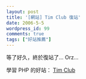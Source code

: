 ```yaml
---
layout: post
title: '[網站] Tim Club 復站'
date: 2006-5-5
wordpress_id: 99
comments: true
tags: ["好站推薦"]
---
```


等了好久，終於復站了... Orz... 

學習 PHP 的好站： [Tim Club](http://timteam.org/)
